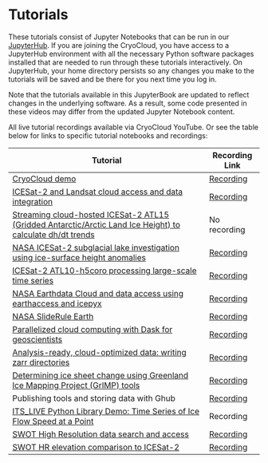 # Tutorials

These tutorials consist of Jupyter Notebooks that can be run in our
[JupyterHub](https://hub.cryointhecloud.com). If you are joining the CryoCloud, you have access to a JupyterHub environment
with all the necessary Python software packages installed that are needed to run
through these tutorials interactively. On JupyterHub, your home directory persists
so any changes you make to the tutorials will be saved and be there for you next
time you log in.

Note that the tutorials available in this JupyterBook are updated to reflect changes in the underlying software.
As a result, some code presented in these videos may differ from the updated Jupyter Notebook content.

All live tutorial recordings available via CryoCloud YouTube. Or see the table below for links to specific tutorial notebooks and recordings:


| Tutorial | Recording Link |
| ---  | --- |
| [CryoCloud demo](https://book.cryointhecloud.com/cryocloud-demo) | [Recording](https://www.youtube.com/watch?v=ub86G53V12s)
| [ICESat-2 and Landsat cloud access and data integration](https://book.cryointhecloud.com/is2-cloud-landsat-integration) | [Recording](https://youtu.be/QNrDlwiomgc)
| [Streaming cloud-hosted ICESat-2 ATL15 (Gridded Antarctic/Arctic Land Ice Height) to calculate dh/dt trends](https://book.cryointhecloud.com/icesat2-atl15-dhdt) | No recording
| [NASA ICESat-2 subglacial lake investigation using ice-surface height anomalies](https://book.cryointhecloud.com/is2-atl15-surface-height-anomalies) | [Recording](https://youtu.be/HnGsCKyxkPo) 
| [ICESat-2 ATL10-h5coro processing large-scale time series](https://book.cryointhecloud.com/icesat2-atl10-h5coro-large-scale-time-series) | [Recording](https://youtu.be/iSRjtXoflRU)
| [NASA Earthdata Cloud and data access using earthaccess and icepyx](https://book.cryointhecloud.com/index-6) | [Recording](https://youtu.be/VRG896cMtT0)
| [NASA SlideRule Earth](https://book.cryointhecloud.com/sliderule-applications) | [Recording](https://youtu.be/2kb_AU7mLzA)
| [Parallelized cloud computing with Dask for geoscientists](https://book.cryointhecloud.com/dask-for-geoscientists) | [Recording](https://youtu.be/8B9H5Q5kmos)
| [Analysis-ready, cloud-optimized data: writing zarr directories](https://book.cryointhecloud.com/arcodata-writingzarrs) | [Recording](https://youtu.be/CkQW_3gcFaM)
| [Determining ice sheet change using Greenland Ice Mapping Project (GrIMP) tools](https://book.cryointhecloud.com/grimp-tutorial-agu23) | [Recording](https://youtu.be/MSp7zke8ReE)
| Publishing tools and storing data with Ghub | [Recording](https://youtu.be/wwezHsz1j9M)
| [ITS_LIVE Python Library Demo: Time Series of Ice Flow Speed at a Point](https://book.cryointhecloud.com/its-live-plot-point-timeseries) | Recording
| [SWOT High Resolution data search and access](https://book.cryointhecloud.com/swot-hr-access) | [Recording](https://youtu.be/lno-eJZnS0U)
| [SWOT HR elevation comparison to ICESat-2](https://book.cryointhecloud.com/swot-hr-w-is2) | [Recording](https://youtu.be/YZKIW6rNtY4)

